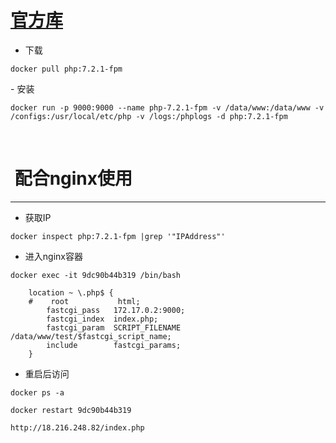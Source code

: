 # [官方库](https://hub.docker.com/r/library/php/)

- 下载
```
docker pull php:7.2.1-fpm
```

- 安装
```
docker run -p 9000:9000 --name php-7.2.1-fpm -v /data/www:/data/www -v /configs:/usr/local/etc/php -v /logs:/phplogs -d php:7.2.1-fpm
```
 

#  配合nginx使用

----

- 获取IP
```
docker inspect php:7.2.1-fpm |grep '"IPAddress"'
```

- 进入nginx容器
```
docker exec -it 9dc90b44b319 /bin/bash
```

```
    location ~ \.php$ {
    #    root           html;
        fastcgi_pass   172.17.0.2:9000;
        fastcgi_index  index.php;
        fastcgi_param  SCRIPT_FILENAME  /data/www/test/$fastcgi_script_name;
        include        fastcgi_params;
    }

```

- 重启后访问
```
docker ps -a

docker restart 9dc90b44b319

http://18.216.248.82/index.php

```
